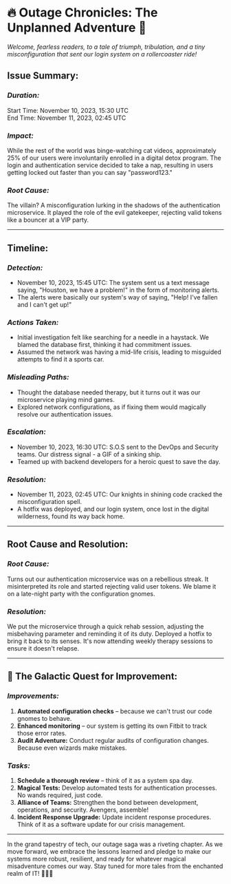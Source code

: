 # 🔥 Outage Chronicles: The Unplanned Adventure 🚀

_Welcome, fearless readers, to a tale of triumph, tribulation, and a tiny misconfiguration that sent our login system on a rollercoaster ride!_

## Issue Summary:

### _Duration:_

Start Time: November 10, 2023, 15:30 UTC  
End Time: November 11, 2023, 02:45 UTC

### _Impact:_

While the rest of the world was binge-watching cat videos, approximately 25% of our users were involuntarily enrolled in a digital detox program. The login and authentication service decided to take a nap, resulting in users getting locked out faster than you can say "password123."

### _Root Cause:_

The villain? A misconfiguration lurking in the shadows of the authentication microservice. It played the role of the evil gatekeeper, rejecting valid tokens like a bouncer at a VIP party.

---

## Timeline:

### _Detection:_

- November 10, 2023, 15:45 UTC: The system sent us a text message saying, "Houston, we have a problem!" in the form of monitoring alerts.
- The alerts were basically our system's way of saying, "Help! I've fallen and I can't get up!"

### _Actions Taken:_

- Initial investigation felt like searching for a needle in a haystack. We blamed the database first, thinking it had commitment issues.
- Assumed the network was having a mid-life crisis, leading to misguided attempts to find it a sports car.

### _Misleading Paths:_

- Thought the database needed therapy, but it turns out it was our microservice playing mind games.
- Explored network configurations, as if fixing them would magically resolve our authentication issues.

### _Escalation:_

- November 10, 2023, 16:30 UTC: S.O.S sent to the DevOps and Security teams. Our distress signal - a GIF of a sinking ship.
- Teamed up with backend developers for a heroic quest to save the day.

### _Resolution:_

- November 11, 2023, 02:45 UTC: Our knights in shining code cracked the misconfiguration spell.
- A hotfix was deployed, and our login system, once lost in the digital wilderness, found its way back home.

---

## Root Cause and Resolution:

### _Root Cause:_

Turns out our authentication microservice was on a rebellious streak. It misinterpreted its role and started rejecting valid user tokens. We blame it on a late-night party with the configuration gnomes.

### _Resolution:_

We put the microservice through a quick rehab session, adjusting the misbehaving parameter and reminding it of its duty. Deployed a hotfix to bring it back to its senses. It's now attending weekly therapy sessions to ensure it doesn't relapse.

---

## 🚀 The Galactic Quest for Improvement:

### _Improvements:_

1. **Automated configuration checks** – because we can't trust our code gnomes to behave.
2. **Enhanced monitoring** – our system is getting its own Fitbit to track those error rates.
3. **Audit Adventure:** Conduct regular audits of configuration changes. Because even wizards make mistakes.

### _Tasks:_

1. **Schedule a thorough review** – think of it as a system spa day.
2. **Magical Tests:** Develop automated tests for authentication processes. No wands required, just code.
3. **Alliance of Teams:** Strengthen the bond between development, operations, and security. Avengers, assemble!
4. **Incident Response Upgrade:** Update incident response procedures. Think of it as a software update for our crisis management.

---

In the grand tapestry of tech, our outage saga was a riveting chapter. As we move forward, we embrace the lessons learned and pledge to make our systems more robust, resilient, and ready for whatever magical misadventure comes our way. Stay tuned for more tales from the enchanted realm of IT! 🧙‍♂️✨
